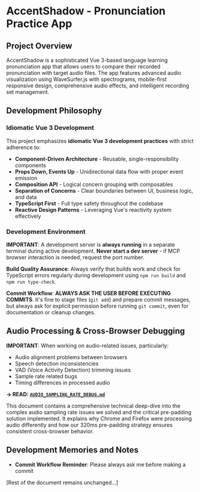 # AccentShadow - Pronunciation Practice App

## Project Overview

AccentShadow is a sophisticated Vue 3-based language learning pronunciation app that allows users to compare their recorded pronunciation with target audio files. The app features advanced audio visualization using WaveSurfer.js with spectrograms, mobile-first responsive design, comprehensive audio effects, and intelligent recording set management.

## Development Philosophy

### Idiomatic Vue 3 Development

This project emphasizes **idiomatic Vue 3 development practices** with strict adherence to:

- **Component-Driven Architecture** - Reusable, single-responsibility components
- **Props Down, Events Up** - Unidirectional data flow with proper event emission
- **Composition API** - Logical concern grouping with composables
- **Separation of Concerns** - Clear boundaries between UI, business logic, and data
- **TypeScript First** - Full type safety throughout the codebase
- **Reactive Design Patterns** - Leveraging Vue's reactivity system effectively

### Development Environment

**IMPORTANT**: A development server is **always running** in a separate terminal during active development. **Never start a dev server** - if MCP browser interaction is needed, request the port number.

**Build Quality Assurance**: Always verify that builds work and check for TypeScript errors regularly during development using `npm run build` and `npm run type-check`.

**Commit Workflow**: **ALWAYS ASK THE USER BEFORE EXECUTING COMMITS**. It's fine to stage files (`git add`) and prepare commit messages, but always ask for explicit permission before running `git commit`, even for documentation or cleanup changes.

## Audio Processing & Cross-Browser Debugging

**IMPORTANT**: When working on audio-related issues, particularly:
- Audio alignment problems between browsers
- Speech detection inconsistencies  
- VAD (Voice Activity Detection) trimming issues
- Sample rate related bugs
- Timing differences in processed audio

**→ READ: [`AUDIO_SAMPLING_RATE_DEBUG.md`](./AUDIO_SAMPLING_RATE_DEBUG.md)**

This document contains a comprehensive technical deep-dive into the complex audio sampling rate issues we solved and the critical pre-padding solution implemented. It explains why Chrome and Firefox were processing audio differently and how our 320ms pre-padding strategy ensures consistent cross-browser behavior.

## Development Memories and Notes

- **Commit Workflow Reminder**: Please always ask me before making a commit

[Rest of the document remains unchanged...]